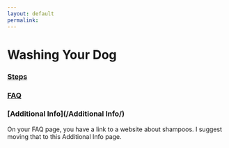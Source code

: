 ```yaml
---
layout: default
permalink:
---
```

# Washing Your Dog

### [Steps](/steps/)

### [FAQ](/faq/)

### [Additional Info](/Additional Info/)

On your FAQ page, you have a link to a website about shampoos. I suggest moving that to this Additional Info page.
